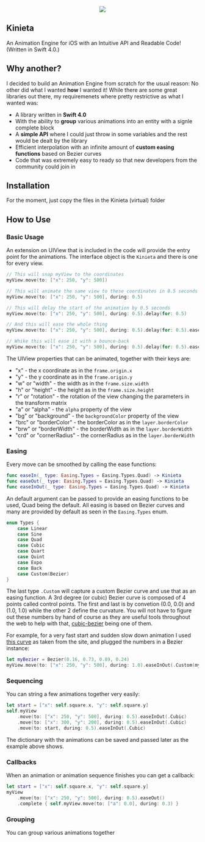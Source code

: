 <p align="center"> 
  <img src="https://github.com/mmick66/kinieta/blob/master/Kinieta_Logo.png">
</p>

## Kinieta
An Animation Engine for iOS with an Intuitive API and Readable Code! (Written in Swift 4.0.)

## Why another?

I decided to build an Animation Engine from scratch for the usual reason: No other did what I wanted **how** I wanted it! While there are some great libraries out there, my requiremenets where pretty restrictive as what I wanted was:

* A library written in **Swift 4.0**
* With the ability to **group** various animations into an entity with a  signle complete block
* A **simple API** where I could just throw in some variables and the rest would be dealt by the library
* Efficient interpolation with an infinite amount of **custom easing functions** based on Bezier curves
* Code that was extremely easy to ready so that new developers from the community could join in

## Installation

For the moment, just copy the files in the Kinieta (virtual) folder

## How to Use

### Basic Usage

An extension on UIView that is included in the code will provide the entry point for the animations. The interface object is the `Kinieta` and there is one for every view.

```swift
// This will snap myView to the coordinates
myView.move(to: ["x": 250, "y": 500])

// This will animate the same view to these coordinates in 0.5 seconds
myView.move(to: ["x": 250, "y": 500], during: 0.5)

// This will delay the start of the animation by 0.5 seconds
myView.move(to: ["x": 250, "y": 500], during: 0.5).delay(for: 0.5)

// And this will ease the whole thing
myView.move(to: ["x": 250, "y": 500], during: 0.5).delay(for: 0.5).easeInOut()

// Whike this will ease it with a bounce-back
myView.move(to: ["x": 250, "y": 500], during: 0.5).delay(for: 0.5).easeInOut(.Back)
```

The UIView properties that can be animated, together with their keys are:
* "x" - the x coordinate as in the `frame.origin.x`
* "y" - the y coordinate as in the `frame.origin.y`
* "w" or "width" - the width as in the `frame.size.width`
* "h" or "height" - the height as in the `frame.size.height`
* "r" or "rotation" - the rotation of the view changing the parameters in the transform matrix
* "a" or "alpha" - the `alpha` property of the view 
* "bg" or "background" - the `backgroundColor` property of the view 
* "brc" or "borderColor" - the borderColor as in the `layer.borderColor`
* "brw" or "borderWidth" - the borderWidth as in the `layer.borderWidth`
* "crd" or "cornerRadius" - the cornerRadius as in the `layer.borderWidth`

### Easing

Every move can be smoothed by calling the ease functions:

```swift
func easeIn(_ type: Easing.Types = Easing.Types.Quad) -> Kinieta
func easeOut(_ type: Easing.Types = Easing.Types.Quad) -> Kinieta
func easeInOut(_ type: Easing.Types = Easing.Types.Quad) -> Kinieta
```

An default argument can be passed to provide an easing functions to be used, Quad being the default. All easing is based on Bezier curves and many are provided by default as seen in the `Easing.Types` enum. 

```swift
enum Types {
    case Linear
    case Sine
    case Quad
    case Cubic
    case Quart
    case Quint
    case Expo
    case Back
    case Custom(Bezier)
}
 ```
 
The last type `.Custom` will capture a custom Bezier curve and use that as an easing function. A 3rd degree (or cubic) Bezier curve is composed of 4 points called control points. The first and last is by convetion (0.0, 0.0) and (1.0, 1.0) while the other 2 define the curvature. You will not have to figure out these numbers by hand of course as they are useful tools throughout the web to help with that, [cubic-bezier](http://cubic-bezier.com/) being one of them. 

For example, for a very fast start and sudden slow down animation I used [this curve](http://cubic-bezier.com/#.16,.73,.89,.24) as taken from the site, and plugged the numbers in a Bezier instance:

```swift
let myBezier = Bezier(0.16, 0.73, 0.89, 0.24)
myView.move(to: ["x": 250, "y": 500], during: 1.0).easeInOut(.Custom(myBezier))
 ```

### Sequencing

You can string a few animations together very easily:

```swift
let start = ["x": self.square.x, "y": self.square.y]
self.myView
    .move(to: ["x": 250, "y": 500], during: 0.5).easeInOut(.Cubic)
    .move(to: ["x": 300, "y": 200], during: 0.5).easeInOut(.Cubic)
    .move(to: start, during: 0.5).easeInOut(.Cubic)
```

The dictionary with the animations can be saved and passed later as the example above shows.

### Callbacks

When an animation or animation sequence finishes you can get a callback:

```swift
let start = ["x": self.square.x, "y": self.square.y]
myView
    .move(to: ["x": 250, "y": 500], during: 0.5).easeOut()
    .complete { self.myView.move(to: ["a": 0.0], during: 0.3) }
```

### Grouping

You can group various animations together
